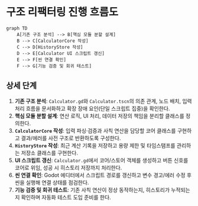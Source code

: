 # 구조 리팩터링 진행 흐름도

```mermaid
graph TD
	A[기존 구조 분석] --> B[핵심 모듈 분할 설계]
	B --> C[CalculatorCore 작성]
	C --> D[HistoryStore 작성]
	D --> E[Calculator UI 스크립트 갱신]
	E --> F[씬 연결 확인]
	F --> G[기능 검증 및 회귀 테스트]
```

## 상세 단계
1. **기존 구조 분석**: `Calculator.gd`와 `Calculator.tscn`의 의존 관계, 노드 배치, 입력 처리 흐름을 문서화하고 확장 장애 요인(단일 스크립트 집중)을 확인한다.
2. **핵심 모듈 분할 설계**: 연산 로직, UI 처리, 데이터 저장의 책임을 분리할 클래스를 정의한다.
3. **`CalculatorCore` 작성**: 입력 파싱·검증과 사칙 연산을 담당할 코어 클래스를 구현하고 결과/에러를 사전 구조로 반환하도록 구성한다.
4. **`HistoryStore` 작성**: 최근 계산 기록을 저장하고 용량 제한 및 타임스탬프를 관리하는 저장소 클래스를 구현한다.
5. **UI 스크립트 갱신**: `Calculator.gd`에서 코어/스토어 객체를 생성하고 버튼 신호를 코어로 위임, 성공 시 히스토리 저장까지 처리한다.
6. **씬 연결 확인**: Godot 에디터에서 스크립트 경로를 갱신하고 변수 경고/에러 수정 후 씬을 실행해 연결 상태를 점검한다.
7. **기능 검증 및 회귀 테스트**: 기존 사칙 연산이 정상 동작하는지, 히스토리가 누적되는지 확인하며 자동화 테스트 도입 준비를 한다.
